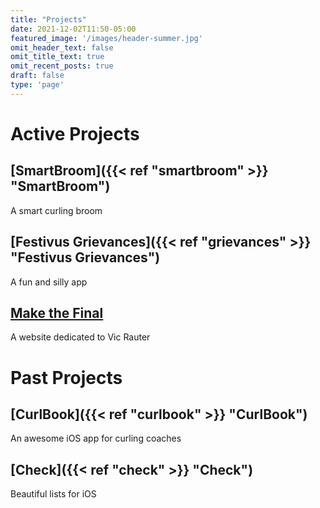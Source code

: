 ```yaml
---
title: "Projects"
date: 2021-12-02T11:50-05:00
featured_image: '/images/header-summer.jpg'
omit_header_text: false
omit_title_text: true
omit_recent_posts: true
draft: false
type: 'page'
---
```

# Active Projects

## [SmartBroom]({{< ref "smartbroom" >}} "SmartBroom")
A smart curling broom

## [Festivus Grievances]({{< ref "grievances" >}} "Festivus Grievances")
A fun and silly app

## [Make the Final](https://makethefinal.ca)
A website dedicated to Vic Rauter

# Past Projects
## [CurlBook]({{< ref "curlbook" >}} "CurlBook")
An awesome iOS app for curling coaches

## [Check]({{< ref "check" >}} "Check")
Beautiful lists for iOS